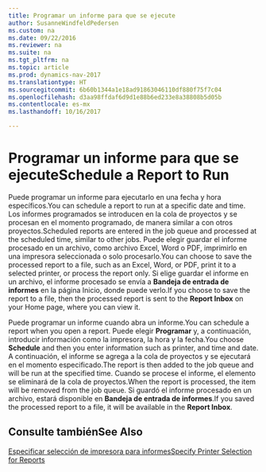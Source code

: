 ```yaml
---
title: Programar un informe para que se ejecute
author: SusanneWindfeldPedersen
ms.custom: na
ms.date: 09/22/2016
ms.reviewer: na
ms.suite: na
ms.tgt_pltfrm: na
ms.topic: article
ms.prod: dynamics-nav-2017
ms.translationtype: HT
ms.sourcegitcommit: 6b60b1344a1e18ad91863046110df880f75f7c04
ms.openlocfilehash: d3aa98ffdaf6d9d1e88b6ed233e8a38808b5d05b
ms.contentlocale: es-mx
ms.lasthandoff: 10/16/2017

---
```

    
# <a name="schedule-a-report-to-run"></a><span data-ttu-id="187b8-102">Programar un informe para que se ejecute</span><span class="sxs-lookup"><span data-stu-id="187b8-102">Schedule a Report to Run</span></span>
<span data-ttu-id="187b8-103">Puede programar un informe para ejecutarlo en una fecha y hora específicos.</span><span class="sxs-lookup"><span data-stu-id="187b8-103">You can schedule a report to run at a specific date and time.</span></span> <span data-ttu-id="187b8-104">Los informes programados se introducen en la cola de proyectos y se procesan en el momento programado, de manera similar a con otros proyectos.</span><span class="sxs-lookup"><span data-stu-id="187b8-104">Scheduled reports are entered in the job queue and processed at the scheduled time, similar to other jobs.</span></span> <span data-ttu-id="187b8-105">Puede elegir guardar el informe procesado en un archivo, como archivo Excel, Word o PDF, imprimirlo en una impresora seleccionada o solo procesarlo.</span><span class="sxs-lookup"><span data-stu-id="187b8-105">You can choose to save the processed report to a file, such as an Excel, Word, or PDF, print it to a selected printer, or process the report only.</span></span> <span data-ttu-id="187b8-106">Si elige guardar el informe en un archivo, el informe procesado se envía a **Bandeja de entrada de informes** en la página Inicio, donde puede verlo.</span><span class="sxs-lookup"><span data-stu-id="187b8-106">If you choose to save the report to a file, then the processed report is sent to the **Report Inbox** on your Home page, where you can view it.</span></span> 

<span data-ttu-id="187b8-107">Puede programar un informe cuando abra un informe.</span><span class="sxs-lookup"><span data-stu-id="187b8-107">You can schedule a report when you open a report.</span></span> <span data-ttu-id="187b8-108">Puede elegir **Programar** y, a continuación, introducir información como la impresora, la hora y la fecha.</span><span class="sxs-lookup"><span data-stu-id="187b8-108">You choose **Schedule** and then you enter information such as printer, and time and date.</span></span> <span data-ttu-id="187b8-109">A continuación, el informe se agrega a la cola de proyectos y se ejecutará en el momento especificado.</span><span class="sxs-lookup"><span data-stu-id="187b8-109">The report is then added to the job queue and will be run at the specified time.</span></span> <span data-ttu-id="187b8-110">Cuando se procese el informe, el elemento se eliminará de la cola de proyectos.</span><span class="sxs-lookup"><span data-stu-id="187b8-110">When the report is processed, the item will be removed from the job queue.</span></span> <span data-ttu-id="187b8-111">Si guardó el informe procesado en un archivo, estará disponible en **Bandeja de entrada de informes**.</span><span class="sxs-lookup"><span data-stu-id="187b8-111">If you saved the processed report to a file, it will be available in the **Report Inbox**.</span></span>

## <a name="see-also"></a><span data-ttu-id="187b8-112">Consulte también</span><span class="sxs-lookup"><span data-stu-id="187b8-112">See Also</span></span>
[<span data-ttu-id="187b8-113">Especificar selección de impresora para informes</span><span class="sxs-lookup"><span data-stu-id="187b8-113">Specify Printer Selection for Reports</span></span>](ui-specify-printer-selection-reports.md) 

 


